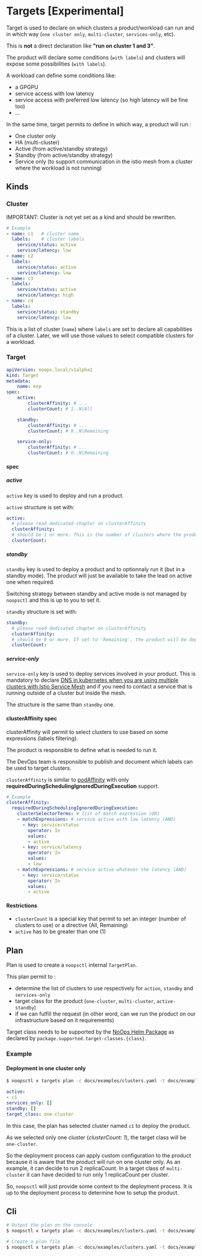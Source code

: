 # Targets [Experimental]

Target is used to declare on which clusters a product/workload can run and in which way (`one cluster only`, `multi-cluster`, `services-only`, etc).

This is **not** a direct declaration like **"run on cluster 1 and 3"**.

The product will declare some conditions (`with labels`) and clusters will expose some possibilities (`with labels`).

A workload can define some conditions like:

- a GPGPU
- service access with low latency
- service access with preferred low latency (so high latency will be fine too)
- ...

In the same time, target permits to define in which way, a product will run :

- One cluster only
- HA (multi-cluster)
- Active (from active/standby strategy)
- Standby (from active/standby strategy)
- Service only (to support communication in the istio mesh from a cluster where the workload is not running)

## Kinds

### Cluster

IMPORTANT: Cluster is not yet set as a kind and should be rewritten.

```yaml
# Example
- name: c1   # cluster name
  labels:    # cluster labels
    service/status: active
    service/latency: low
- name: c2
  labels:
    service/status: active
    service/latency: low
- name: c3
  labels:
    service/status: active
    service/latency: high
- name: c4
  labels:
    service/status: standby
    service/latency: low
```

This is a list of cluster (`name`) where `labels` are set to declare all capabilities of a cluster. Later, we will use those values to select compatible clusters for a workload.

### Target

```yaml
apiVersion: noops.local/v1alpha1
kind: Target
metadata:
    name: exp
spec:
    active:
        clusterAffinity: # ...
        clusterCount: # 1..N|All

    standby:
        clusterAffinity: # ...
        clusterCount: # 0..N|Remaining

    service-only:
        clusterAffinity: # ...
        clusterCount: # 0..N|Remaining
```

#### spec

##### active

`active` key is used to deploy and run a product.

`active` structure is set with:

```yaml
active:
  # please read dedicated chapter on clusterAffinity
  clusterAffinity:
  # should be 1 or more. This is the number of clusters where the product will run. If set to 'All', the product will run on all compatible clusters.
  clusterCount: 
```

##### standby

`standby` key is used to deploy a product and to optionnaly run it (but in a standby mode). The product will just be available to take the lead on active one when required.

Switching strategy between standby and active mode is not managed by `noopsctl` and this is up to you to set it.

`standby` structure is set with:

```yaml
standby:
  # please read dedicated chapter on clusterAffinity
  clusterAffinity:
  # should be 0 or more. If set to 'Remaining', the product will be deployed on all compatible clusters where an instance is not 'active'
  clusterCount: 
```

##### service-only

`service-only` key is used to deploy services involved in your product. This is mandatory to declare [DNS in kubernetes when you are using multiple clusters with Istio Service Mesh](https://istio.io/latest/docs/ops/deployment/deployment-models/#dns-with-multiple-clusters) and if you need to contact a service that is running outside of a cluster but inside the mesh.

The structure is the same than `standby` one.

#### clusterAffinity spec

clusterAffinity will permit to select clusters to use based on some expressions (labels filtering).

The product is responsible to define what is needed to run it.

The DevOps team is responsible to publish and document which labels can be used to target clusters.

`clusterAffinity` is similar to [podAffinity](https://kubernetes.io/docs/concepts/scheduling-eviction/assign-pod-node/#an-example-of-a-pod-that-uses-pod-affinity) with only **requiredDuringSchedulingIgnoredDuringExecution** support.

```yaml
# Example
clusterAffinity:
  requiredDuringSchedulingIgnoredDuringExecution:
    clusterSelectorTerms: # list of match expression (OR)
    - matchExpressions: # service active with low latency (AND)
      - key: service/status
        operator: In
        values:
        - active
      - key: service/latency
        operator: In
        values:
        - low
    - matchExpressions: # service active whatever the latency (AND)
      - key: service/status
        operator: In
        values:
        - active
```

#### Restrictions

- `clusterCount` is a special key that permit to set an integer (number of clusters to use) or a directive (All, Remaining)
- `active` has to be greater than one (1)

## Plan

Plan is used to create a `noopsctl` internal `TargetPlan`.

This plan permit to :

- determine the list of clusters to use respectively for `action`, `standby` and `services-only`
- target class for the product (`one-cluster`, `multi-cluster`, `active-standby`)
- if we can fulfill the request (in other word, can we run the product on our infrastructure based on it requirements)


Target class needs to be supported by the [NoOps Helm Package](x-noops-helm-package.md) as declared by `package.supported.target-classes.{class}`.

### Example

#### Deployment in one cluster only

```bash
$ noopsctl x targets plan -c docs/examples/clusters.yaml -t docs/examples/targets.yaml
```

```yaml
active:
- c1
services_only: []
standby: []
target_class: one-cluster
```

In this case, the plan has selected cluster named `c1` to deploy the product.

As we selected only one cluster (*clusterCount: 1*), the target class will be `one-cluster`.

So the deployment process can apply custom configuration to the product because it is aware that the product will run on one cluster only. As an example, it can decide to run 2 replicaCount. In a target class of `multi-cluster` it can have decided to run only 1 replicaCount per cluster.

So, `noopsctl` will just provide some context to the deployment process. It is up to the deployment process to determine how to setup the product.

## Cli

```bash
# Output the plan on the console
$ noopsctl x targets plan -c docs/examples/clusters.yaml -t docs/examples/targets.yaml

# Create a plan file
$ noopsctl x targets plan -c docs/examples/clusters.yaml -t docs/examples/targets.yaml -o /tmp/targetplan.yaml
```

